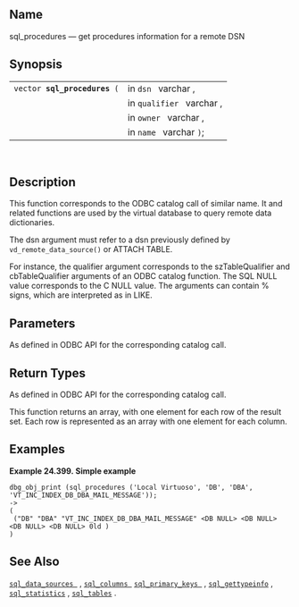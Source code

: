 <div id="fn_sql_procedures" class="refentry">

<div class="titlepage">

</div>

<div class="refnamediv">

## Name

sql_procedures — get procedures information for a remote DSN

</div>

<div class="refsynopsisdiv">

## Synopsis

<div id="fsyn_sql_procedures" class="funcsynopsis">

|                                   |                           |
|-----------------------------------|---------------------------|
| `vector `**`sql_procedures`**` (` | in `dsn ` varchar ,       |
|                                   | in `qualifier ` varchar , |
|                                   | in `owner ` varchar ,     |
|                                   | in `name ` varchar `)`;   |

<div class="funcprototype-spacer">

 

</div>

</div>

</div>

<div id="desc_procedures" class="refsect1">

## Description

This function corresponds to the ODBC catalog call of similar name. It
and related functions are used by the virtual database to query remote
data dictionaries.

The dsn argument must refer to a dsn previously defined by
`vd_remote_data_source()` or ATTACH TABLE.

For instance, the qualifier argument corresponds to the szTableQualifier
and cbTableQualifier arguments of an ODBC catalog function. The SQL NULL
value corresponds to the C NULL value. The arguments can contain %
signs, which are interpreted as in LIKE.

</div>

<div id="params_sql_procedures" class="refsect1">

## Parameters

As defined in ODBC API for the corresponding catalog call.

</div>

<div id="ret_sql_procedures" class="refsect1">

## Return Types

As defined in ODBC API for the corresponding catalog call.

This function returns an array, with one element for each row of the
result set. Each row is represented as an array with one element for
each column.

</div>

<div id="examples_sql_procedures" class="refsect1">

## Examples

<div id="ex_sql_procedures" class="example">

**Example 24.399. Simple example**

<div class="example-contents">

``` screen
dbg_obj_print (sql_procedures ('Local Virtuoso', 'DB', 'DBA', 'VT_INC_INDEX_DB_DBA_MAIL_MESSAGE'));
->
(
 ("DB" "DBA" "VT_INC_INDEX_DB_DBA_MAIL_MESSAGE" <DB NULL> <DB NULL> <DB NULL> <DB NULL> 0ld )
)
```

</div>

</div>

  

</div>

<div id="seealso_sql_procedures" class="refsect1">

## See Also

<a href="fn_sql_data_sources.html" class="link"
title="sql_data_sources"><code
class="function">sql_data_sources </code></a> ,
<a href="fn_sql_columns.html" class="link" title="sql_columns"><code
class="function">sql_columns </code></a>
<a href="fn_sql_primary_keys.html" class="link"
title="sql_primary_keys"><code
class="function">sql_primary_keys </code></a> ,
<a href="fn_sql_gettypeinfo.html" class="link"
title="sql_gettypeinfo"><code
class="function">sql_gettypeinfo</code></a> ,
<a href="fn_sql_statistics.html" class="link"
title="sql_statistics"><code class="function">sql_statistics</code></a>
, <a href="fn_sql_tables.html" class="link" title="sql_tables"><code
class="function">sql_tables</code></a> .

</div>

</div>
